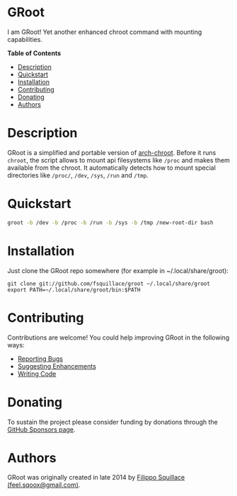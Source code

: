 GRoot
======
I am GRoot! Yet another enhanced chroot command with mounting capabilities.

**Table of Contents**
- [Description](#description)
- [Quickstart](#quickstart)
- [Installation](#installation)
- [Contributing](#contributing)
- [Donating](#donating)
- [Authors](#authors)

Description
===========
GRoot is a simplified and portable version of
[arch-chroot](https://wiki.archlinux.org/index.php/Chroot#Using_arch-chroot).
Before it runs `chroot`, the script allows to mount api filesystems like `/proc`
and makes them available from the chroot.
It automatically detects how to mount special directories like `/proc/`,
`/dev`, `/sys`, `/run` and `/tmp`.

Quickstart
==========

```sh
groot -b /dev -b /proc -b /run -b /sys -b /tmp /new-root-dir bash
```

Installation
============
Just clone the GRoot repo somewhere (for example in ~/.local/share/groot):

    git clone git://github.com/fsquillace/groot ~/.local/share/groot
    export PATH=~/.local/share/groot/bin:$PATH

Contributing
============
Contributions are welcome! You could help improving GRoot in the following ways:

- [Reporting Bugs](CONTRIBUTING.md#reporting-bugs)
- [Suggesting Enhancements](CONTRIBUTING.md#suggesting-enhancements)
- [Writing Code](CONTRIBUTING.md#your-first-code-contribution)

Donating
========
To sustain the project please consider funding by donations through
the [GitHub Sponsors page](https://github.com/sponsors/fsquillace/).

Authors
=======
GRoot was originally created in late 2014 by [Filippo Squillace (feel.sqoox@gmail.com)](https://github.com/fsquillace).

